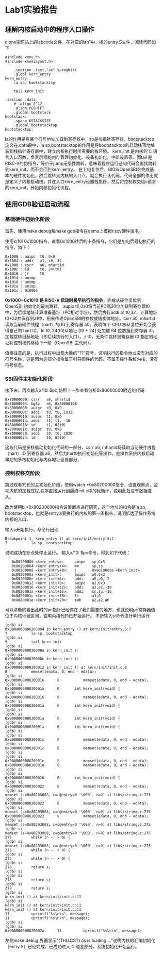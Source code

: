 # Lab1实验报告
## 理解内核启动中的程序入口操作
clone完网站上的labcode文件，在对应的lab1中，找的entry.S文件，阅读代码如下
```
#include <mmu.h>
#include <memlayout.h>

    .section .text,"ax",%progbits
    .globl kern_entry
kern_entry:
    la sp, bootstacktop

    tail kern_init

.section .data
    # .align 2^12
    .align PGSHIFT
    .global bootstack
bootstack:
    .space KSTACKSIZE
    .global bootstacktop
bootstacktop:
```
la的作用是将某个符号地址加载到寄存器中，sp是栈指针寄存器，bootstacktop定义在.data段中，la sp,bootstacktop的作用是将bootstacktop的启动栈顶地址装到栈指针寄存器中，建立内核执行时所需要的栈环境。
kern_init 是内核的 C 语言入口函数，负责后续的内存管理初始化、设备初始化、中断设置等。而tail 是RISC-V的伪指令，等价于jump无条件跳转，意味着程序运行这句代码会直接跳转到kern_init，而不会回到kern_entry。
在上电复位后，BIOS/OpenSBI会完成基本的硬件初始化，然后跳转到内核的入口点，就会执行该代码。代码全部的作用就是定义了内核启动栈，并在入口kern_entry设置栈指针，然后将控制权交给c语言的kern_init，开始内核初始化流程。

## 使用GDB验证启动流程
### 基础硬件初始化阶段
首先，使用make debug和make gdb指令在qemu上模拟riscv硬件加电。

使用x/10i 0x1000指令，查看0x1000往后的十条指令，它们是加电后最初执行的指令，如下：

```
0x1000 : auipc  t0, 0x0
0x1004 : addi   a1, t0, 32
0x1008 : csrr   a0, mhartid
0x100c : ld     t0, 24(t0)
0x1010 : jr     t0
0x1014 : unimp
0x1018 : unimp
0x101a : unimp
0x101c : 0x8000
```


**0x1000~0x1010 是 RISC-V 启动时最早执行的指令**，完成从硬件复位到 OpenSBI 初始化的最初跳转。
aupic t0,0x0将当前PC高20位加载到寄存器t0中，为后续地址计算准备基址（PC相对寻址），然后执行addi a1,t0,32，计算地址t0+32并保存到a1中，用来传递OpenSBI的参数或结构体地址。csrr a0, mhartid读取当前硬件线程（hart）的 ID 到寄存器 a0，表明每个 CPU 核从复位开始会获得自己的 hart ID。ld t0, 24(t0)从地址 [t0 + 24] 处加载 64 位数据到寄存器 t0，加载跳转目标地址（即后续执行的入口）。jr t0，无条件跳转到寄存器 t0 指定的地址将控制权转移给下一阶（OpenSBI 主代码）。

值得注意的是，执行过程中出现大量的"??"符号，说明执行的指令地址没有对应的符号名称，这是因为这部分指令属于引导固件的代码，不属于操作系统内核，没有符号信息。

### SBI固件主初始化阶段
接下来，再次输入x/10i $pc,仿照上一步查看分析0x80000000附近的代码:

```
0x80000000: csrr   a6, mhartid
0x80000004: bgtz   a6, 0x80000108
0x80000008: auipc  t0, 0x0
0x8000000c: addi   t0, t0, 1032
0x80000010: auipc  t1, 0x0
0x80000014: addi   t1, t1, -16
0x80000018: sd     t1, 0(t0)
0x8000001c: auipc  t0, 0x0
0x80000020: addi   t0, t0, 1020
0x80000024: ld     t0, 0(t0)

```
这段代码是多核启动初始化代码的一部分，csrr a6, mhartid将读取当前硬件线程（hart）ID 到寄存器 a6，然后为hart0执行初始化等操作，是操作系统内核启动早期的多核初始化与内存地址设置部分。

### 控制权移交阶段
跳过观看冗长的主初始化阶段，使用watch *0x80200000指令，设置观察点，监视内核的加载过程,程序直接运行到最终init.c中的死循环，说明此处没有数据进入。

改为使用b *0x80200000指令设置断点进行研究，这个地址的指令是la sp, bootstacktop，也就是entry.s要执行的内核的第一条指令，说明抵达了操作系统内核的入口。

输入c开始执行，命令行出现
```
Breakpoint 1, kern_entry () at kern/init/entry.S:7
7           la sp, bootstacktop
```
说明成功在断点处停止运行。
输入x/10i $pc命令，得到如下代码：
```
   0x80200000 <kern_entry>:     auipc   sp,0x3
   0x80200004 <kern_entry+4>:   mv      sp,sp
   0x80200008 <kern_entry+8>:   j       0x8020000a <kern_init>
   0x8020000a <kern_init>:      auipc   a0,0x3
   0x8020000e <kern_init+4>:    addi    a0,a0,-2
   0x80200012 <kern_init+8>:    auipc   a2,0x3
   0x80200016 <kern_init+12>:   addi    a2,a2,-10
   0x8020001a <kern_init+16>:   addi    sp,sp,-16
   0x8020001c <kern_init+18>:   li      a1,0
   0x8020001e <kern_init+20>:   sub     a2,a2,a0
```
可以清晰的看出此时的pc指针已经停在了我们需要的地方，也就说明pc寄存器值位于内核地址区间，说明内核代码已开始运行。
不断输入si命令进行单行运行
```
(gdb) si
0x0000000080200004 in kern_entry () at kern/init/entry.S:7
7           la sp, bootstacktop
(gdb) si
9           tail kern_init
(gdb) si
0x000000008020000a in kern_init ()
(gdb) si
0x000000008020000e in kern_init ()
(gdb) si
0x0000000080200012 in kern_init () at kern/init/init.c:8
8           memset(edata, 0, end - edata);
(gdb) si
0x0000000080200016      8           memset(edata, 0, end - edata);
(gdb) si
0x000000008020001a      6       int kern_init(void) {
(gdb) si
0x0000000080200016      8           memset(edata, 0, end - edata);
(gdb) si
0x000000008020001a      6       int kern_init(void) {
(gdb) si
(gdb) si
0x000000008020001a      6       int kern_init(void) {
(gdb) si
0x000000008020001a      6       int kern_init(void) {
(gdb) si
(gdb) si
0x000000008020001c      8           memset(edata, 0, end - edata);
(gdb) si
0x000000008020001c      8           memset(edata, 0, end - edata);
(gdb) si
(gdb) si
0x000000008020001e      8           memset(edata, 0, end - edata);
0x000000008020001e      8           memset(edata, 0, end - edata);
(gdb) si
(gdb) si
0x0000000080200020      6       int kern_init(void) {
(gdb) si
0x0000000080200022      8           memset(edata, 0, end - edata);
(gdb) si
memset (s=0x80203008, c=c@entry=0 '\000', n=0) at libs/string.c:275
(gdb) si
0x0000000080200022      8           memset(edata, 0, end - edata);
(gdb) si
memset (s=0x80203008, c=c@entry=0 '\000', n=0) at libs/string.c:275
0x0000000080200022      8           memset(edata, 0, end - edata);
(gdb) si
memset (s=0x80203008, c=c@entry=0 '\000', n=0) at libs/string.c:275
(gdb) si
memset (s=0x80203008, c=c@entry=0 '\000', n=0) at libs/string.c:275
275         while (n -- > 0) {
(gdb) si
memset (s=0x80203008, c=c@entry=0 '\000', n=0) at libs/string.c:275
275         while (n -- > 0) {
(gdb) si
275         while (n -- > 0) {
(gdb) si
278         return s;
(gdb) si
(gdb) si
278         return s;
(gdb) si
278         return s;
(gdb) si
kern_init () at kern/init/init.c:11
(gdb) si
kern_init () at kern/init/init.c:11
kern_init () at kern/init/init.c:11
11          cprintf("%s\n\n", message);
11          cprintf("%s\n\n", message);
(gdb) si
(gdb) si
0x000000008020002a      11          cprintf("%s\n\n", message);
```
左侧make debug 界面显示“(THU.CST) os is loading ...”说明内核的汇编初始化（entry.S）已经完成，已成功进入 C 语言部分，系统初始化开始运行。